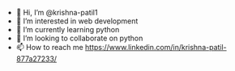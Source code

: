 - 👋 Hi, I’m @krishna-patil1
- 👀 I’m interested in web development
- 🌱 I’m currently learning python
- 💞️ I’m looking to collaborate on python
- 📫 How to reach me https://www.linkedin.com/in/krishna-patil-877a27233/

<!---
krishna-patil1/krishna-patil1 is a ✨ special ✨ repository because its `README.md` (this file) appears on your GitHub profile.
You can click the Preview link to take a look at your changes.
--->

